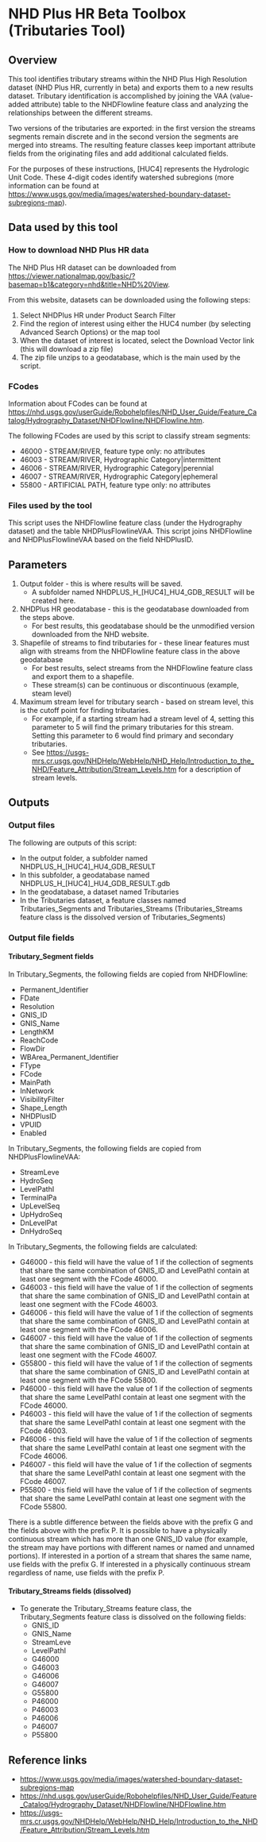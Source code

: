 # NHD Plus HR Beta Toolbox (Tributaries Tool)

## Overview
This tool identifies tributary streams within the NHD Plus High Resolution dataset (NHD Plus HR, currently in beta) and exports them to a new results dataset. 
Tributary identification is accomplished by joining the VAA (value-added attribute) table to the NHDFlowline feature class and analyzing the relationships between the different streams. 

Two versions of the tributaries are exported: in the first version the streams segments remain discrete and in the second version the segments are merged into streams. 
The resulting feature classes keep important attribute fields from the originating files and add additional calculated fields. 

For the purposes of these instructions, \[HUC4] represents the Hydrologic Unit Code. These 4-digit codes identify watershed subregions (more information can be found at https://www.usgs.gov/media/images/watershed-boundary-dataset-subregions-map). 

## Data used by this tool

### How to download NHD Plus HR data
The NHD Plus HR dataset can be downloaded from https://viewer.nationalmap.gov/basic/?basemap=b1&category=nhd&title=NHD%20View. 

From this website, datasets can be downloaded using the following steps:
1. Select NHDPlus HR under Product Search Filter
2. Find the region of interest using either the HUC4 number (by selecting Advanced Search Options) or the map tool
3. When the dataset of interest is located, select the Download Vector link (this will download a zip file)
4. The zip file unzips to a geodatabase, which is the main used by the script.

### FCodes
Information about FCodes can be found at https://nhd.usgs.gov/userGuide/Robohelpfiles/NHD_User_Guide/Feature_Catalog/Hydrography_Dataset/NHDFlowline/NHDFlowline.htm. 

The following FCodes are used by this script to classify stream segments: 
* 46000 - STREAM/RIVER, feature type only: no attributes
* 46003 - STREAM/RIVER, Hydrographic Category|intermittent
* 46006 - STREAM/RIVER, Hydrographic Category|perennial
* 46007 - STREAM/RIVER, Hydrographic Category|ephemeral
* 55800 - ARTIFICIAL PATH, feature type only: no attributes

### Files used by the tool
This script uses the NHDFlowline feature class (under the Hydrography dataset) and the table NHDPlusFlowlineVAA.
This script joins NHDFlowline and NHDPlusFlowlineVAA based on the field NHDPlusID.

## Parameters
1. Output folder - this is where results will be saved. 
    * A subfolder named NHDPLUS_H_\[HUC4]_HU4_GDB_RESULT will be created here. 
2. NHDPlus HR geodatabase - this is the geodatabase downloaded from the steps above. 
    * For best results, this geodatabase should be the unmodified version downloaded from the NHD website. 
3. Shapefile of streams to find tributaries for - these linear features must align with streams from the NHDFlowline 
feature class in the above geodatabase
    * For best results, select streams from the NHDFlowline feature class and export them to a shapefile. 
    * These stream(s) can be continuous or discontinuous (example, steam level)
4. Maximum stream level for tributary search - based on stream level, this is the cutoff point for finding tributaries.  
    * For example, if a starting stream had a stream level of 4, setting this parameter to 5 will find the primary 
    tributaries for this stream. Setting this parameter to 6 would find primary and secondary tributaries. 
    * See https://usgs-mrs.cr.usgs.gov/NHDHelp/WebHelp/NHD_Help/Introduction_to_the_NHD/Feature_Attribution/Stream_Levels.htm 
    for a description of stream levels.

## Outputs

### Output files
The following are outputs of this script:
* In the output folder, a subfolder named NHDPLUS_H_\[HUC4]_HU4_GDB_RESULT 
* In this subfolder, a geodatabase named NHDPLUS_H_\[HUC4]_HU4_GDB_RESULT.gdb   
* In the geodatabase, a dataset named Tributaries
* In the Tributaries dataset, a feature classes named Tributaries_Segments and Tributaries_Streams (Tributaries_Streams feature class is the dissolved version of Tributaries_Segments) 

### Output file fields

#### Tributary_Segment fields
In Tributary_Segments, the following fields are copied from NHDFlowline:
* Permanent_Identifier
* FDate
* Resolution
* GNIS_ID
* GNIS_Name
* LengthKM
* ReachCode
* FlowDir
* WBArea_Permanent_Identifier
* FType
* FCode
* MainPath
* InNetwork
* VisibilityFilter
* Shape_Length
* NHDPlusID
* VPUID
* Enabled

In Tributary_Segments, the following fields are copied from NHDPlusFlowlineVAA:
* StreamLeve
* HydroSeq
* LevelPathI
* TerminalPa
* UpLevelSeq
* UpHydroSeq
* DnLevelPat
* DnHydroSeq

In Tributary_Segments, the following fields are calculated:
* G46000 - this field will have the value of 1 if the collection of segments that share the same combination of GNIS_ID and LevelPathI contain at least one segment with the FCode 46000. 
* G46003 - this field will have the value of 1 if the collection of segments that share the same combination of GNIS_ID and LevelPathI contain at least one segment with the FCode 46003. 
* G46006 - this field will have the value of 1 if the collection of segments that share the same combination of GNIS_ID and LevelPathI contain at least one segment with the FCode 46006. 
* G46007 - this field will have the value of 1 if the collection of segments that share the same combination of GNIS_ID and LevelPathI contain at least one segment with the FCode 46007. 
* G55800 - this field will have the value of 1 if the collection of segments that share the same combination of GNIS_ID and LevelPathI contain at least one segment with the FCode 55800. 
* P46000 - this field will have the value of 1 if the collection of segments that share the same LevelPathI contain at least one segment with the FCode 46000. 
* P46003 - this field will have the value of 1 if the collection of segments that share the same LevelPathI contain at least one segment with the FCode 46003. 
* P46006 - this field will have the value of 1 if the collection of segments that share the same LevelPathI contain at least one segment with the FCode 46006. 
* P46007 - this field will have the value of 1 if the collection of segments that share the same LevelPathI contain at least one segment with the FCode 46007. 
* P55800 - this field will have the value of 1 if the collection of segments that share the same LevelPathI contain at least one segment with the FCode 55800. 

There is a subtle difference between the fields above with the prefix G and the fields above with the prefix P. 
It is possible to have a physically continuous stream which has more than one GNIS_ID value 
(for example, the stream may have portions with different names or named and unnamed portions).
If interested in a portion of a stream that shares the same name, use fields with the prefix G. 
If interested in a physically continuous stream regardless of name, use fields with the prefix P. 

#### Tributary_Streams fields (dissolved)
* To generate the Tributary_Streams feature class, the Tributary_Segments feature class is dissolved on the following fields:
    * GNIS_ID
    * GNIS_Name
    * StreamLeve
    * LevelPathI
    * G46000
    * G46003
    * G46006
    * G46007
    * G55800
    * P46000
    * P46003
    * P46006
    * P46007
    * P55800

## Reference links
* https://www.usgs.gov/media/images/watershed-boundary-dataset-subregions-map
* https://nhd.usgs.gov/userGuide/Robohelpfiles/NHD_User_Guide/Feature_Catalog/Hydrography_Dataset/NHDFlowline/NHDFlowline.htm
* https://usgs-mrs.cr.usgs.gov/NHDHelp/WebHelp/NHD_Help/Introduction_to_the_NHD/Feature_Attribution/Stream_Levels.htm
